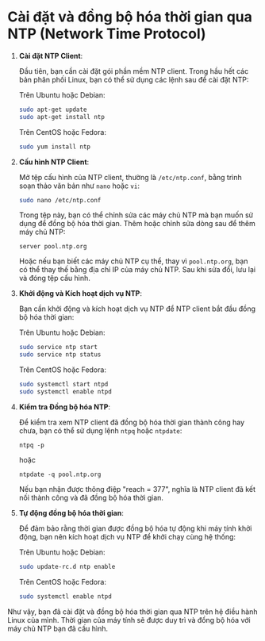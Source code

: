 # Cài đặt và đồng bộ hóa thời gian qua NTP (Network Time Protocol)

1. **Cài đặt NTP Client**:
    
    Đầu tiên, bạn cần cài đặt gói phần mềm NTP client. Trong hầu hết các bản phân phối Linux, bạn có thể sử dụng các lệnh sau để cài đặt NTP:
    
    Trên Ubuntu hoặc Debian:
    
    ```bash
    sudo apt-get update
    sudo apt-get install ntp
    
    ```
    
    Trên CentOS hoặc Fedora:
    
    ```bash
    sudo yum install ntp
    
    ```
    
2. **Cấu hình NTP Client**:
    
    Mở tệp cấu hình của NTP client, thường là `/etc/ntp.conf`, bằng trình soạn thảo văn bản như `nano` hoặc `vi`:
    
    ```bash
    sudo nano /etc/ntp.conf
    
    ```
    
    Trong tệp này, bạn có thể chỉnh sửa các máy chủ NTP mà bạn muốn sử dụng để đồng bộ hóa thời gian. Thêm hoặc chỉnh sửa dòng sau để thêm máy chủ NTP:
    
    ```
    server pool.ntp.org
    
    ```
    
    Hoặc nếu bạn biết các máy chủ NTP cụ thể, thay vì `pool.ntp.org`, bạn có thể thay thế bằng địa chỉ IP của máy chủ NTP. Sau khi sửa đổi, lưu lại và đóng tệp cấu hình.
    
3. **Khởi động và Kích hoạt dịch vụ NTP**:
    
    Bạn cần khởi động và kích hoạt dịch vụ NTP để NTP client bắt đầu đồng bộ hóa thời gian:
    
    Trên Ubuntu hoặc Debian:
    
    ```bash
    sudo service ntp start
    sudo service ntp status
    
    ```
    
    Trên CentOS hoặc Fedora:
    
    ```bash
    sudo systemctl start ntpd
    sudo systemctl enable ntpd
    
    ```
    
4. **Kiểm tra Đồng bộ hóa NTP**:
    
    Để kiểm tra xem NTP client đã đồng bộ hóa thời gian thành công hay chưa, bạn có thể sử dụng lệnh `ntpq` hoặc `ntpdate`:
    
    ```
    ntpq -p
    
    ```
    
    hoặc
    
    ```
    ntpdate -q pool.ntp.org
    
    ```
    
    Nếu bạn nhận được thông điệp "reach = 377", nghĩa là NTP client đã kết nối thành công và đã đồng bộ hóa thời gian.
    
5. **Tự động đồng bộ hóa thời gian**:
    
    Để đảm bảo rằng thời gian được đồng bộ hóa tự động khi máy tính khởi động, bạn nên kích hoạt dịch vụ NTP để khởi chạy cùng hệ thống:
    
    Trên Ubuntu hoặc Debian:
    
    ```bash
    sudo update-rc.d ntp enable
    
    ```
    
    Trên CentOS hoặc Fedora:
    
    ```bash
    sudo systemctl enable ntpd
    
    ```
    

Như vậy, bạn đã cài đặt và đồng bộ hóa thời gian qua NTP trên hệ điều hành Linux của mình. Thời gian của máy tính sẽ được duy trì và đồng bộ hóa với máy chủ NTP bạn đã cấu hình.